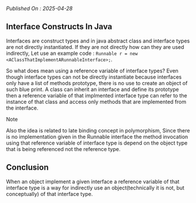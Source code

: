 *Published On : 2025-04-28*

## Interface Constructs In Java
Interfaces are construct types and in java abstract class and interface types are not directly instantiated. If they are not directly how can they are used indirectly, Let use an example code : `Runnable r = new <AClassThatImplementARunnableInterface>;`.

So what does mean using a reference variable of interface types? Even though interface types
can not be directly instantiate because interfaces only have a list of methods prototype, there
is no use to create an object of such blue print. A class can inherit an interface and define
its prototype then a reference variable of that implmented interface type can refer to the instance 
of that class and access only methods that are implemented from the interface.

> [!NOTE]
Also the idea is related to late binding concept in polymorphism, Since there is no implementation
given in the Runnable interface the method invocation using that reference variable of interface type
is depend on the object type that is being referenced not the reference type.
>

## Conclusion
When an object implement a given interface a reference variable of that interface type is a way for indirectly use an object(technically it is not, but conceptually) of that interface type.

